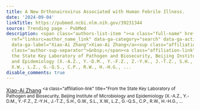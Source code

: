 ```yaml
---
title: A New Orthonairovirus Associated with Human Febrile Illness.
date: '2024-09-04'
linkTitle: https://pubmed.ncbi.nlm.nih.gov/39231344
source: Trending page - PubMed
description: <span class="authors-list-item "><a class="full-name" href="https://pubmed.ncbi.nlm.nih.gov/?term=Zhang+XA&amp;cauthor_id=39231344"
  ref="linksrc=author_name_link" data-ga-category="search" data-ga-action="author_link"
  data-ga-label="Xiao-Ai Zhang">Xiao-Ai Zhang</a><sup class="affiliation-links"><span
  class="author-sup-separator">&nbsp;</span><a class="affiliation-link" title="From
  the State Key Laboratory of Pathogen and Biosecurity, Beijing Institute of Microbiology
  and Epidemiology (X.-A.Z., Y.-D.M., Y.-F.Z., Z.-Y.H., J.-T.Z., S.H., G.W., S.L.,
  X.W., L.Z., G.-Q.S., C.P., R.W., H.-H.G., ...
disable_comments: true
---
```

<span class="authors-list-item "><a class="full-name" href="https://pubmed.ncbi.nlm.nih.gov/?term=Zhang+XA&amp;cauthor_id=39231344" ref="linksrc=author_name_link" data-ga-category="search" data-ga-action="author_link" data-ga-label="Xiao-Ai Zhang">Xiao-Ai Zhang</a><sup class="affiliation-links"><span class="author-sup-separator">&nbsp;</span><a class="affiliation-link" title="From the State Key Laboratory of Pathogen and Biosecurity, Beijing Institute of Microbiology and Epidemiology (X.-A.Z., Y.-D.M., Y.-F.Z., Z.-Y.H., J.-T.Z., S.H., G.W., S.L., X.W., L.Z., G.-Q.S., C.P., R.W., H.-H.G., ...